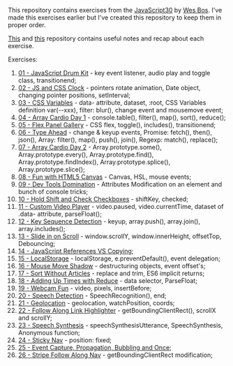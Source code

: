 This repository contains exercises from the [JavaScript30](https://javascript30.com/) by [Wes Bos](https://github.com/wesbos).
I've made this exercises earlier but I've created this repository to keep them in proper order.

[This](https://github.com/amelieyeh/JS30) and [this](https://github.com/usyyy/javascript/blob/master/JavaScript30/) repository contains useful notes and recap about each exercise.

Exercises:
1. [01 - JavaScript Drum Kit](https://github.com/ag-vectivus/JavaScript30-exercises/tree/master/01%20-%20JavaScript%20Drum%20Kit) - key event listener, audio play and toggle class, transitionend;
2. [02 - JS and CSS Clock](https://github.com/ag-vectivus/JavaScript30-exercises/tree/master/02%20-%20JS%20and%20CSS%20Clock) - pointers rotate animation, Date object, changing pointer positions, setInterval;
3. [03 - CSS Variables](https://github.com/ag-vectivus/JavaScript30-exercises/tree/master/03%20-%20CSS%20Variables) - data- attribute, dataset, :root, CSS Variables definition var(--xxx), filter: blur(), change event and mousemove event;
4. [04 - Array Cardio Day 1](https://github.com/ag-vectivus/JavaScript30-exercises/tree/master/04%20-%20Array%20Cardio%20Day%201) - console.table(), filter(), map(), sort(), reduce();
5. [05 - Flex Panel Gallery](https://github.com/ag-vectivus/JavaScript30-exercises/tree/master/05%20-%20Flex%20Panel%20Gallery) - CSS flex, toggle(), includes(), transitionend;
6. [06 - Type Ahead](https://github.com/ag-vectivus/JavaScript30-exercises/tree/master/06%20-%20Type%20Ahead) - change & keyup events, Promise: fetch(), then(), json(), Array: filter(), map(), push(), join(), Regexp: match(), replace();
7. [07 - Array Cardio Day 2](https://github.com/ag-vectivus/JavaScript30-exercises/tree/master/07%20-%20Array%20Cardio%20Day%202) - Array.prototype.some(), Array.prototype.every(), Array.prototype.find(), Array.prototype.findIndex(), Array.prototype.splice(), Array.prototype.slice();
8. [08 - Fun with HTML5 Canvas](https://github.com/ag-vectivus/JavaScript30-exercises/tree/master/08%20-%20Fun%20with%20HTML5%20Canvas) - Canvas, HSL, mouse events;
9. [09 - Dev Tools Domination](https://github.com/ag-vectivus/JavaScript30-exercises/tree/master/09%20-%20Dev%20Tools%20Domination) - Attributes Modification on an element and bunch of console tricks;
10. [10 - Hold Shift and Check Checkboxes](https://github.com/ag-vectivus/JavaScript30-exercises/tree/master/10%20-%20Hold%20Shift%20and%20Check%20Checkboxes) - shiftKey, checked;
11. [11 - Custom Video Player](https://github.com/ag-vectivus/JavaScript30-exercises/tree/master/11%20-%20Custom%20Video%20Player) - video.paused, video.currentTime, dataset of .data- attribute, parseFloat();
12. [12 - Key Sequence Detection](https://github.com/ag-vectivus/JavaScript30-exercises/tree/master/12%20-%20Key%20Sequence%20Detection) - keyup, array.push(), array.join(), array.includes();
13. [13 - Slide in on Scroll](https://github.com/ag-vectivus/JavaScript30-exercises/tree/master/13%20-%20Slide%20in%20on%20Scroll) - window.scrollY, window.innerHeight, offsetTop, Debouncing;
14. [14 - JavaScript References VS Copying](https://github.com/ag-vectivus/JavaScript30-exercises/tree/master/14%20-%20JavaScript%20References%20VS%20Copying);
15. [15 - LocalStorage](https://github.com/ag-vectivus/JavaScript30-exercises/tree/master/15%20-%20LocalStorage) - localStorage, e.preventDefault(), event delegation;
16. [16 - Mouse Move Shadow](https://github.com/ag-vectivus/JavaScript30-exercises/tree/master/16%20-%20Mouse%20Move%20Shadow) - destructuring objects, event offset's;
17. [17 - Sort Without Articles](https://github.com/ag-vectivus/JavaScript30-exercises/tree/master/17%20-%20Sort%20Without%20Articles) - replace and trim, ES6 implicit returns;
18. [18 - Adding Up Times with Reduce](https://github.com/ag-vectivus/JavaScript30-exercises/tree/master/18%20-%20Adding%20Up%20Times%20with%20Reduce) - data selector, ParseFloat;
19. [19 - Webcam Fun](https://github.com/ag-vectivus/JavaScript30-exercises/tree/master/19%20-%20Webcam%20Fun) - video, pixels, insertBefore;
20. [20 - Speech Detection](https://github.com/ag-vectivus/JavaScript30-exercises/tree/master/20%20-%20Speech%20Detection) - SpeechRecognition(), end;
21. [21 - Geolocation](https://github.com/ag-vectivus/JavaScript30-exercises/tree/master/21%20-%20Geolocation) - geolocation, watchPosition, coords;
22. [22 - Follow Along Link Highlighter](https://github.com/ag-vectivus/JavaScript30-exercises/tree/master/22%20-%20Follow%20Along%20Link%20Highlighter) - getBoundingClientRect(), scrollX and scrollY;
23. [23 - Speech Synthesis](https://github.com/ag-vectivus/JavaScript30-exercises/tree/master/23%20-%20Speech%20Synthesis) - speechSynthesisUtterance, SpeechSynthesis, Anonymous function;
24. [24 - Sticky Nav](https://github.com/ag-vectivus/JavaScript30-exercises/tree/master/24%20-%20Sticky%20Nav) - position: fixed;
25. [25 - Event Capture, Propagation, Bubbling and Once](https://github.com/ag-vectivus/JavaScript30-exercises/tree/master/25%20-%20Event%20Capture%2C%20Propagation%2C%20Bubbling%20and%20Once);
26. [26 - Stripe Follow Along Nav](https://github.com/ag-vectivus/JavaScript30-exercises/tree/master/26%20-%20Stripe%20Follow%20Along%20Nav) - getBoundingClientRect modification;